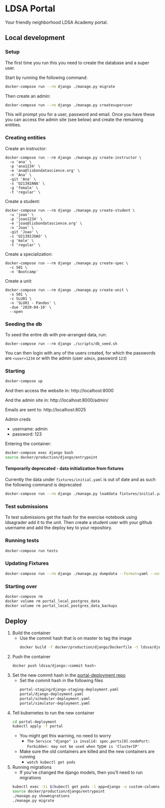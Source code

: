 # LDSA Portal

Your friendly neighborhood LDSA Academy portal.


## Local development

### Setup

The first time you run this you need to create the database and a super user.

Start by running the following command:

```bash
docker-compose run --rm django ./manage.py migrate
```

Then create an admin:

```bash
docker-compose run --rm django ./manage.py createsuperuser
```

This will prompt you for a user, password and email. Once you have these
you can access the admin site (see below) and create the remaining
entities.

### Creating entities

Create an instructor:

```
docker-compose run --rm django ./manage.py create-instructor \
  -u 'ana' \
  -p 'ana1234' \
  -e 'ana@lisbondatascience.org' \
  -n 'Ana' \
  -git 'Ana' \
  -s 'U21392ANA' \
  -g 'female' \
  -t 'regular' \
```

Create a student:

```
docker-compose run --rm django ./manage.py create-student \
  -u 'joao' \
  -p 'joao1234' \
  -e 'joao@lisbondatascience.org' \
  -n 'Joao' \
  -git 'Joao' \
  -s 'U21392JOAO' \
  -g 'male' \
  -t 'regular' \
```

Create a specialization:

```
docker-compose run --rm django ./manage.py create-spec \
  -c S01 \
  -n 'Bootcamp'
```

Create a unit:

```
docker-compose run --rm django ./manage.py create-unit \
  -s S01 \
  -c SLU01 \
  -n 'SLU01 - Pandas' \
  -due '2020-04-10' \
  --open
```

### Seeding the db

To seed the entire db with pre-arranged data, run:

```
docker-compose run --rm django ./scripts/db_seed.sh
```

You can then login with any of the users created, for which the passwords are `<user>1234` or
with the admin (user `admin`, password `123`)

### Starting

```bash
docker-compose up
```
And then access the website in:
http://localhost:8000

And the admin site in:
http://localhost:8000/admin/

Emails are sent to:
http://localhost:8025

Admin creds
* username: admin
* password: 123

Entering the container:
```bash
docker-compose exec django bash
source docker/production/django/entrypoint
```

#### Temporarily deprecated - data initialization from fixtures

Currently the data under `fixtures/initial.yaml` is out of date and as such the
following command is deprecated

```bash
docker-compose run --rm django ./manage.py loaddata fixtures/initial.yaml
```

### Test submissions

To test submissions get the hash for the exercise notebook using ldsagrader add
it to the unit.
Then create a student user with your github username and add the deploy key to
your repository.




### Running tests

```bash
docker-compose run tests
```


### Updating Fixtures

```bash
docker-compose run --rm django ./manage.py dumpdata --format=yaml --output=fixtures/initial.yaml
```

### Starting over
```bash
docker-compose rm
docker volume rm portal_local_postgres_data
docker volume rm portal_local_postgres_data_backups
```

## Deploy

1. Build the container
    * Use the commit hash that is on master to tag the image
        ```bash
        docker build -f docker/production/django/Dockerfile -t ldssa/django:<commit hash> .
        ```
1. Push the container
    ```bash
    docker push ldssa/django:<commit hash>
    ```
1. Set the new commit hash in the [portal-deployment repo](https://github.com/LDSSA/portal-deployment)
    * Set the commit hash in the following files
        ```bash
        portal-staging/django-staging-deployment.yaml
        portal/django-deployment.yaml
        portal/scheduler-deployment.yaml
        portal/simulator-deployment.yaml
        ```
1. Tell kubernetes to run the new container
    ```bash
    cd portal-deployment
    kubectl apply -f portal
    ```
    * You might get this warning, no need to worry
        * `The Service "django" is invalid: spec.ports[0].nodePort: Forbidden: may not be used when `type` is 'ClusterIP'`
    * Make sure the old containers are killed and the new containers are running
        * `watch kubectl get pods`
1. Running migrations
    * If you’ve changed the django models, then you’ll need to run migrations
    ```bash
    kubectl exec -ti $(kubectl get pods -l app=django -o custom-columns=:metadata.name | tail -n +2 | head -1) -- bash
    source docker/production/django/entrypoint
    ./manage.py showmigrations
    ./manage.py migrate
    ```
